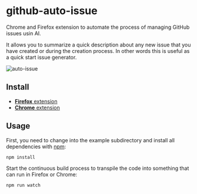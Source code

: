 # github-auto-issue

Chrome and Firefox extension to automate the process of managing GitHub issues usin AI.

It allows you to summarize a quick description about any new issue that you have created or during the creation process. In other words this is useful as a quick start issue generator.

![auto-issue](https://user-images.githubusercontent.com/33763843/221444329-fee84a8e-64a8-4f4a-84c6-566fe7a8de77.gif)

## Install

- [**Firefox** extension]()
- [**Chrome** extension]()

## Usage

First, you need to change into the example subdirectory and install all dependencies with [npm](http://npmjs.com/):

```bash
npm install
```

Start the continuous build process to transpile the code into something that
can run in Firefox or Chrome:

```bash
npm run watch
```

